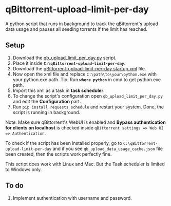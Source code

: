 # qBittorrent-upload-limit-per-day

A python script that runs in background to track the qBittorrent's upload data usage and pauses all seeding torrents if the limit has reached.

## Setup

1. Download the [qb_upload_limit_per_day.py](https://github.com/Tetrax-10/qBittorrent-upload-limit-per-day/blob/main/qb_upload_limit_per_day.py) script.
2. Place it inside **`C:\qBittorrent-upload-limit-per-day`**.
3. Download the [qBittorrent-upload-limit-per-day startup.xml](https://github.com/Tetrax-10/qBittorrent-upload-limit-per-day/blob/main/qBittorrent-upload-limit-per-day%20startup.xml) file.
4. Now open the xml file and replace `C:\path\to\your\python.exe` with your python.exe path. Tip: Run **`where python`** in cmd to get python.exe path.
5. Import this xml as a task in **task scheduler**.
6. To change the script's configuration open `qb_upload_limit_per_day.py` and edit the **Configuration** part.
7. Run `pip install requests schedule` and restart your system. Done, the script is running in background.

Note: Make sure qBittorrent's WebUI is enabled and **Bypass authentication for clients on localhost** is checked inside `qBittorrent settings => Web UI => Authentication`.

To check if the script has been installed properly, go to `C:\qBittorrent-upload-limit-per-day` and if you see `qb_upload_data_usage_cache.json` file been created, then the scripts work perfectly fine.

This script does work with Linux and Mac. But the Task scheduler is limited to Windows only.

## To do

1. Implement authentication with username and password.
